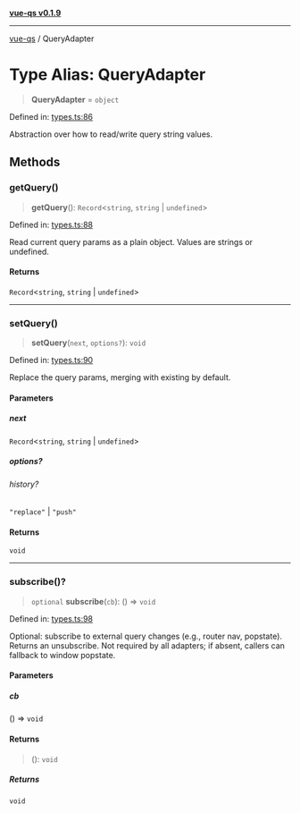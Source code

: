 [**vue-qs v0.1.9**](../README.md)

***

[vue-qs](../README.md) / QueryAdapter

# Type Alias: QueryAdapter

> **QueryAdapter** = `object`

Defined in: [types.ts:86](https://github.com/iamsomraj/vue-qs/blob/45dc30a366c9ea66c571cd99d51f1943495f1e56/src/types.ts#L86)

Abstraction over how to read/write query string values.

## Methods

### getQuery()

> **getQuery**(): `Record`\<`string`, `string` \| `undefined`\>

Defined in: [types.ts:88](https://github.com/iamsomraj/vue-qs/blob/45dc30a366c9ea66c571cd99d51f1943495f1e56/src/types.ts#L88)

Read current query params as a plain object. Values are strings or undefined.

#### Returns

`Record`\<`string`, `string` \| `undefined`\>

***

### setQuery()

> **setQuery**(`next`, `options?`): `void`

Defined in: [types.ts:90](https://github.com/iamsomraj/vue-qs/blob/45dc30a366c9ea66c571cd99d51f1943495f1e56/src/types.ts#L90)

Replace the query params, merging with existing by default.

#### Parameters

##### next

`Record`\<`string`, `string` \| `undefined`\>

##### options?

###### history?

`"replace"` \| `"push"`

#### Returns

`void`

***

### subscribe()?

> `optional` **subscribe**(`cb`): () => `void`

Defined in: [types.ts:98](https://github.com/iamsomraj/vue-qs/blob/45dc30a366c9ea66c571cd99d51f1943495f1e56/src/types.ts#L98)

Optional: subscribe to external query changes (e.g., router nav, popstate).
Returns an unsubscribe. Not required by all adapters; if absent, callers can fallback to window popstate.

#### Parameters

##### cb

() => `void`

#### Returns

> (): `void`

##### Returns

`void`
